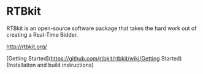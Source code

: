 RTBkit
======

RTBkit is an open-source software package that takes the hard work out of creating a Real-Time Bidder.

http://rtbkit.org/

[Getting Started](https://github.com/rtbkit/rtbkit/wiki/Getting Started) (Installation and build instructions)
